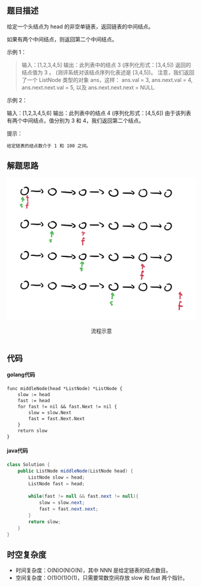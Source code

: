 ## 题目描述
给定一个头结点为 head 的非空单链表，返回链表的中间结点。

如果有两个中间结点，则返回第二个中间结点。

 

示例 1：

> 输入：[1,2,3,4,5]
输出：此列表中的结点 3 (序列化形式：[3,4,5])
返回的结点值为 3 。 (测评系统对该结点序列化表述是 [3,4,5])。
注意，我们返回了一个 ListNode 类型的对象 ans，这样：
ans.val = 3, ans.next.val = 4, ans.next.next.val = 5, 以及 ans.next.next.next = NULL.

示例 2：

输入：[1,2,3,4,5,6]
输出：此列表中的结点 4 (序列化形式：[4,5,6])
由于该列表有两个中间结点，值分别为 3 和 4，我们返回第二个结点。

 

提示：

    给定链表的结点数介于 1 和 100 之间。
    
## 解题思路

 <div align="center"> <img src="https://github.com/JacoobH/leetcode-solution-notes/blob/main/imgs/876.%20%E9%93%BE%E8%A1%A8%E7%9A%84%E4%B8%AD%E9%97%B4%E7%BB%93%E7%82%B9.png"/> </div><br>
<div align="center">流程示意</div><br>

## 代码
#### golang代码
```` golang
func middleNode(head *ListNode) *ListNode {
    slow := head
    fast := head
    for fast != nil && fast.Next != nil {
        slow = slow.Next
        fast = fast.Next.Next
    }
    return slow
}
````

#### java代码
````java
class Solution {
    public ListNode middleNode(ListNode head) {
        ListNode slow = head;
        ListNode fast = head;

        while(fast != null && fast.next != null){
            slow = slow.next;
            fast = fast.next.next;
        }
        return slow;
    }
}
````

## 时空复杂度
- 时间复杂度：O(N)O(N)O(N)，其中 NNN 是给定链表的结点数目。
- 空间复杂度：O(1)O(1)O(1)，只需要常数空间存放 slow 和 fast 两个指针。
